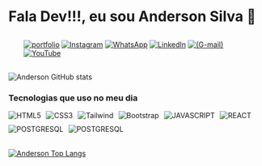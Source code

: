 # Fala Dev!!!, eu sou Anderson Silva 👋

<div style="margin: 30px">

[![portfolio](https://img.shields.io/badge/my_portfolio-000?style=for-the-badge&logo=ko-fi&logoColor=white)](https://anderson-silva1.github.io/Portifolio/)
[![Instagram](https://img.shields.io/badge/Instagram-E4405F?style=for-the-badge&logo=instagram&logoColor=white)](https://www.instagram.com/anderson_silva_developer/)
[![WhatsApp](https://img.shields.io/badge/WhatsApp-25D366?style=for-the-badge&logo=whatsapp&logoColor=white)](https://api.whatsapp.com/send/?phone=5585989728040&text=Ol%C3%A1+Anderson%2C+gostaria+de+conhecer+um+pouco+mais+sobre+seu+trabalho.&type=phone_number&app_absent=0)
[![LinkedIn](https://img.shields.io/badge/LinkedIn-0077B5?style=for-the-badge&logo=linkedin&logoColor=white)](https://www.linkedin.com/in/andersonsilva-developer/)
[![(G-mail)](https://img.shields.io/badge/Gmail-D14836?style=for-the-badge&logo=gmail&logoColor=white)](mailto:anderson.developer360@gmail.com)
[![YouTube](https://img.shields.io/badge/YouTube-FF0000?style=for-the-badge&logo=youtube&logoColor=white)](https://www.youtube.com/@Anderson-dev360)
</div>

![Anderson GitHub stats](https://github-readme-stats.vercel.app/api?username=Anderson-Silva1&show_icons=true&theme=radical)

### Tecnologias que uso no meu dia
<div style="display: flex; flex-wrap: wrap; gap: 10px;">
    <img alt="HTML5" align="center" src="https://img.shields.io/badge/HTML5-E34F26?style=for-the-badge&logo=html5&logoColor=white" />
    <img alt="CSS3" align="center" src="https://img.shields.io/badge/CSS3-1572B6?style=for-the-badge&logo=css3&logoColor=white" />
    <img alt="Tailwind" align="center" src="https://img.shields.io/badge/Tailwind_CSS-38B2AC?style=for-the-badge&logo=tailwind-css&logoColor=white" />
    <img alt="Bootstrap" align="center" src="https://img.shields.io/badge/Bootstrap-563D7C?style=for-the-badge&logo=bootstrap&logoColor=white" />
    <img alt="JAVASCRIPT" align="center" src="https://img.shields.io/badge/JavaScript-323330?style=for-the-badge&logo=javascript&logoColor=F7DF1E" />
    <img alt="REACT" align="center" src="https://img.shields.io/badge/React-20232A?style=for-the-badge&logo=react&logoColor=61DAFB" />
    <img alt="POSTGRESQL" align="center" src="https://img.shields.io/badge/PostgreSQL-316192?style=for-the-badge&logo=postgresql&logoColor=white" />
    <img alt="POSTGRESQL" align="center" src="https://img.shields.io/badge/Node.js-43853D?style=for-the-badge&logo=node.js&logoColor=white" />
</div>
<br>

[![Anderson Top Langs](https://github-readme-stats.vercel.app/api/top-langs/?username=Anderson-Silva1&layout=donut)](https://github.com/anuraghazra/github-readme-stats)

